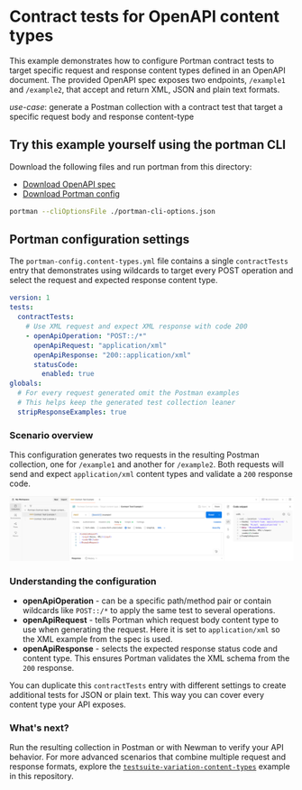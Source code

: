 # Contract tests for OpenAPI content types

This example demonstrates how to configure Portman contract tests to target specific
request and response content types defined in an OpenAPI document.
The provided OpenAPI spec exposes two endpoints, `/example1` and `/example2`,
that accept and return XML, JSON and plain text formats.

_use-case_: generate a Postman collection with a contract test that target a specific request body and response content-type

## Try this example yourself using the portman CLI

Download the following files and run portman from this directory:
- [Download OpenAPI spec](./content-types.openapi.yml)
- [Download Portman config](./portman-config.content-types.yml)

```bash
portman --cliOptionsFile ./portman-cli-options.json
```

## Portman configuration settings

The `portman-config.content-types.yml` file contains a single `contractTests`
entry that demonstrates using wildcards to target every POST operation and
select the request and expected response content type.

```yml
version: 1
tests:
  contractTests:
    # Use XML request and expect XML response with code 200
    - openApiOperation: "POST::/*"
      openApiRequest: "application/xml"
      openApiResponse: "200::application/xml"
      statusCode:
        enabled: true
globals:
  # For every request generated omit the Postman examples
  # This helps keep the generated test collection leaner
  stripResponseExamples: true
```

### Scenario overview

This configuration generates two requests in the resulting Postman collection,
one for `/example1` and another for `/example2`. Both requests will send and
expect `application/xml` content types and validate a `200` response code.

![Postman collection with Contract tests](./images/img.png)

### Understanding the configuration

- **openApiOperation** - can be a specific path/method pair or contain wildcards
  like `POST::/*` to apply the same test to several operations.
- **openApiRequest** - tells Portman which request body content type to use when
  generating the request. Here it is set to `application/xml` so the XML example
  from the spec is used.
- **openApiResponse** - selects the expected response status code and content
  type. This ensures Portman validates the XML schema from the `200` response.

You can duplicate this `contractTests` entry with different settings to create
additional tests for JSON or plain text. This way you can cover every content
type your API exposes.

### What's next?

Run the resulting collection in Postman or with Newman to verify your API
behavior. For more advanced scenarios that combine multiple request and
response formats, explore the
[`testsuite-variation-content-types`](../testsuite-variation-content-types)
example in this repository.
